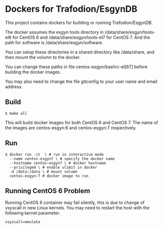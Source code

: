 # Dockers for Trafodion/EsgynDB

This project contains dockers for building or running
Trafodion/EsgynDB.

The docker assumes the esgyn tools directory in
/data/share/esgyn/tools-el6 for CentOS 6 and
/data/share/esgyn/tools-el7 for CentOS 7. And the path for software is
/data/share/esgyn/software.

You can setup these directories in a shared directory like
/data/share, and then mount the volumn to the docker.

You can change these paths in file centos-esgyn/bashrc-el[67] before
building the docker images.

You may also need to change the file gitconfig to your user name and
email address.

## Build

```shell
$ make all
```

This will build docker images for both CentOS 6 and CentOS 7. The name
of the images are centos-esgyn:6 and centos-esgyn:7 respectively.

## Run

```shell
$ docker run -it  \ # run in interactive mode
  --name centos-esgyn7 \ # specify the docker name
  --hostname centos-esgyn7 \ # docker hostname
  --privileged \ # enable ulimit in docker
  -d /data:/data \ # mount volumn
  centos-esgyn:7 # docker image to run
```

## Running CentOS 6 Problem

Running CentOS 6 container may fail silently, this is due to change of
vsyscall in new Linux kernels. You may need to restart the host with
the following kernel parameter.

    vsyscall=emulate
